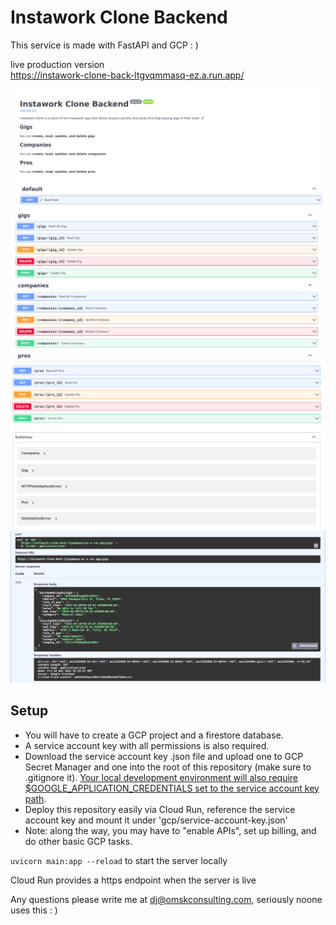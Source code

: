 # Instawork Clone Backend

This service is made with FastAPI and GCP : )

live production version  
https://instawork-clone-back-ltgvqmmasq-ez.a.run.app/

![](/README_img/1.png)
![](/README_img/2.png)
![](/README_img/3.png)
![](/README_img/4.png)

## Setup

* You will have to create a GCP project and a firestore database.  
* A service account key with all permissions is also required.
* Download the service account key .json file and upload one to GCP Secret Manager and one into the root of this repository (make sure to .gitignore it). [Your local development environment will also require $GOOGLE_APPLICATION_CREDENTIALS set to the service account key path](https://cloud.google.com/docs/authentication/getting-started).
* Deploy this repository easily via Cloud Run, reference the service account key and mount it under 'gcp/service-account-key.json'    
* Note: along the way, you may have to "enable APIs", set up billing, and do other basic GCP tasks.


`uvicorn main:app --reload` to start the server locally

Cloud Run provides a https endpoint when the server is live


Any questions please write me at dj@omskconsulting.com, seriously noone uses this : )